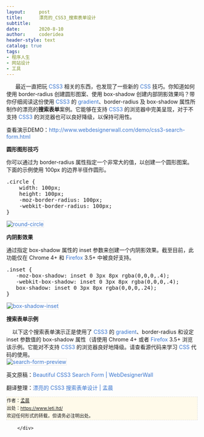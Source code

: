 ```yaml
---
layout:     post
title:      漂亮的_CSS3_搜索表单设计
subtitle:   
date:       2020-8-10
author:     coderidea
header-style: text
catalog: true
tags:
- 程序人生
- 网站设计
- 工具
--- 
```

<div class="postBody">
			<div id="cnblogs_post_body" class="blogpost-body"><p style="margin-left:0px;">      最近一直把玩 <a href="https://www.leti.ltd/archive/2011/10/02/2196973.html" style="color:#3975ce;text-decoration:none;"><span style="color:#3975ce;">CSS3</span> </a>相关的东西，也发现了一些新的 <span style="color:#3975ce;">CSS</span> 技巧。你知道如何使用 border-radius 创建圆形图案、使用 box-shadow 创建内部阴影效果吗？带你仔细阅读这份使用 <span class="bm_keywordlink"><span style="color:#3975ce;">CSS3</span></span> 的 <span style="color:#3975ce;">gradient</span>、border-radius 及 box-shadow 属性所制作的漂亮的<strong>搜索表单</strong>案例。它能够在支持<a href="https://www.leti.ltd/archive/2011/10/02/2196973.html" style="color:#3975ce;text-decoration:none;"> <span style="color:#3975ce;">CSS3</span> </a>的浏览器中完美呈现，对于不支持<a href="https://www.leti.ltd/archive/2011/10/02/2196973.html" style="color:#3975ce;text-decoration:none;"> <span style="color:#3975ce;">CSS3</span></a> 的浏览器也可以良好降级，以保持可用性。</p>
<p style="margin-left:0px;">查看演示DEMO：<a href="http://www.webdesignerwall.com/demo/css3-search-form.html" style="color:#3975ce;text-decoration:none;">http://www.webdesignerwall.com/demo/css3-search-form.html</a></p>
<p style="margin-left:0px;"><strong style="font-style:normal;font-weight:bold;">圆形图形技巧</strong></p>
<p style="margin-left:0px;">你可以通过为 border-radius 属性指定一个非常大的值，以创建一个圆形图案。下面的示例使用 100px 的边界半径作圆形。</p>
<pre>.circle {
	width: 100px;
	height: 100px;
	-moz-border-radius: 100px;
	-webkit-border-radius: 100px;
}
</pre>
<p style="margin-left:0px;"><a href="http://www.webdesignerwall.com/demo/circle-and-box-shadow-inset.html" style="color:#3975ce;text-decoration:none;"><img src="http://www.webdesignerwall.com/wp-content/uploads/2010/05/round-circle.gif" alt="round-circle" style="border-style:solid;border-color:#e9e9e9;border-width:1px;" /></a></p>
<p style="margin-left:0px;"><strong style="font-style:normal;font-weight:bold;">内阴影效果</strong></p>
<p style="margin-left:0px;">通过指定 box-shadow 属性的 inset 参数来创建一个内阴影效果。截至目前，此功能仅在 Chrome 4+ 和 <span class="bm_keywordlink"><a href="http://www.mangguo.org/tag/firefox" style="color:#3975ce;text-decoration:none;">Firefox</a></span> 3.5+ 中被良好支持。</p>
<pre>.inset {
   -moz-box-shadow: inset 0 3px 8px rgba(0,0,0,.4);
   -webkit-box-shadow: inset 0 3px 8px rgba(0,0,0,.4);
   box-shadow: inset 0 3px 8px rgba(0,0,0,.24);
}
</pre>
<p style="margin-left:0px;"><a href="http://www.webdesignerwall.com/demo/circle-and-box-shadow-inset.html" style="color:#3975ce;text-decoration:none;"><img src="http://www.webdesignerwall.com/wp-content/uploads/2010/05/box-shadow-inset.gif" alt="box-shadow-inset" style="border-style:solid;border-color:#e9e9e9;border-width:1px;" /></a></p>
<p style="margin-left:0px;"><strong style="font-style:normal;font-weight:bold;">搜索表单示例</strong></p>
<p style="margin-left:0px;">    以下这个搜索表单演示正是使用了 <span style="color:#3975ce;">CSS3</span> 的 <span style="color:#3975ce;">gradient</span>、border-radius 和设定 inset 参数值的 box-shadow 属性（请使用 Chrome 4+ 或者 <span class="bm_keywordlink"><span style="color:#3975ce;">Firefox</span></span> 3.5+ 浏览该示例。它能对不支持 <span style="color:#3975ce;">CSS3</span> 的浏览器良好地降级。请查看源代码来学习 <span style="color:#3975ce;">CSS</span> 代码的使用。<br /><a href="http://www.webdesignerwall.com/demo/css3-search-form.html" style="color:#3975ce;text-decoration:none;"><img src="http://www.webdesignerwall.com/wp-content/uploads/2010/05/search-form-preview.gif" alt="search-form-preview" style="border-style:solid;border-color:#e9e9e9;border-width:1px;" /></a></p>
<p style="margin-left:0px;">英文原稿：<a href="http://www.webdesignerwall.com/tutorials/beautiful-css3-search-form/" style="color:#3975ce;text-decoration:none;">Beautiful CSS3 Search Form | WebDesignerWall</a></p>
<p style="margin-left:0px;"><a href="http://www.webdesignerwall.com/tutorials/beautiful-css3-search-form/" style="color:#3975ce;text-decoration:none;"></a> 翻译整理：<a href="https://www.leti.ltd/archive/2011/10/01/2196971.html%20" style="color:#3975ce;text-decoration:none;">漂亮的 CSS3 搜索表单设计</a><span style="color:#3975ce;"> | <a href="https://www.leti.ltd/" style="color:#3975ce;text-decoration:none;">孟晨</a></span></p>
<p style="margin-left:0px;"></p>
<p>


</p>
<div id="ckepop">
<div></div>
<div style="clear:both;"></div>
</div>
<div>
<p id="PSignature" style="line-height:20px;background:#FFFAEA no-repeat 2% 50%;font-size:12px;border:#e0e0e0 1px dashed;">作者：<a href="https://www.leti.ltd/">孟晨</a> <br /> 出处：<a href="https://www.leti.ltd/">https://www.leti.ltd/</a> <br />欢迎任何形式的转载，但请务必注明出处。</p>
</div></div><div id="MySignature"></div>
<div class="clear"></div>
<div id="blog_post_info_block">
<div id="BlogPostCategory"></div>
<div id="EntryTag"></div>
<div id="blog_post_info">
</div>
<div class="clear"></div>
<div id="post_next_prev"></div>
</div>


		</div>
